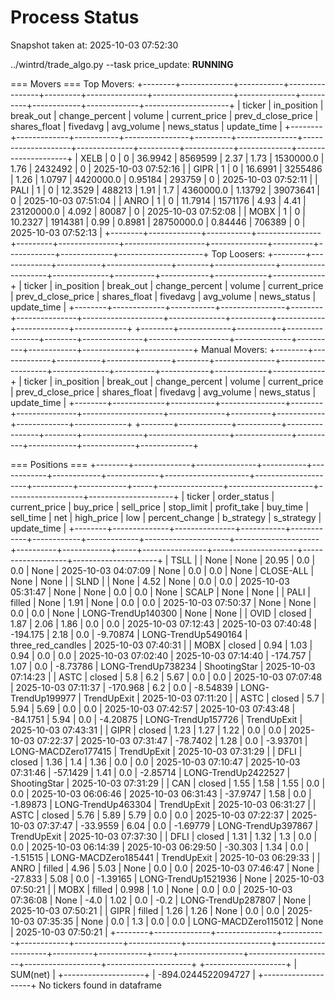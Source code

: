 # Process Status

Snapshot taken at: 2025-10-03 07:52:30

../wintrd/trade_algo.py --task price_update: **RUNNING**

=== Movers ===
Top Movers:
+--------+-------------+-----------+----------------+---------+---------------+--------------------+--------------+----------+------------+-------------+---------------------+
| ticker | in_position | break_out | change_percent |  volume | current_price | prev_d_close_price | shares_float | fivedavg | avg_volume | news_status |     update_time     |
+--------+-------------+-----------+----------------+---------+---------------+--------------------+--------------+----------+------------+-------------+---------------------+
|  XELB  |      0      |     0     |    36.9942     | 8569599 |      2.37     |        1.73        |  1530000.0   |   1.76   |  2432492   |      0      | 2025-10-03 07:52:16 |
|  GIPR  |      1      |     0     |    16.6991     | 3255486 |      1.26     |       1.0797       |  4420000.0   | 0.95184  |   293759   |      0      | 2025-10-03 07:52:11 |
|  PALI  |      1      |     0     |    12.3529     |  488213 |      1.91     |        1.7         |  4360000.0   | 1.13792  |  39073641  |      0      | 2025-10-03 07:51:04 |
|  ANRO  |      1      |     0     |    11.7914     | 1571176 |      4.93     |        4.41        |  23120000.0  |  4.092   |   80087    |      0      | 2025-10-03 07:52:08 |
|  MOBX  |      1      |     0     |    10.2327     | 1914381 |      0.99     |       0.8981       |  28750000.0  | 0.84446  |   706389   |      0      | 2025-10-03 07:52:13 |
+--------+-------------+-----------+----------------+---------+---------------+--------------------+--------------+----------+------------+-------------+---------------------+
Top Loosers:
+--------+-------------+-----------+----------------+--------+---------------+--------------------+--------------+----------+------------+-------------+-------------+
| ticker | in_position | break_out | change_percent | volume | current_price | prev_d_close_price | shares_float | fivedavg | avg_volume | news_status | update_time |
+--------+-------------+-----------+----------------+--------+---------------+--------------------+--------------+----------+------------+-------------+-------------+
+--------+-------------+-----------+----------------+--------+---------------+--------------------+--------------+----------+------------+-------------+-------------+
Manual Movers:
+--------+-------------+-----------+----------------+--------+---------------+--------------------+--------------+----------+------------+-------------+-------------+
| ticker | in_position | break_out | change_percent | volume | current_price | prev_d_close_price | shares_float | fivedavg | avg_volume | news_status | update_time |
+--------+-------------+-----------+----------------+--------+---------------+--------------------+--------------+----------+------------+-------------+-------------+
+--------+-------------+-----------+----------------+--------+---------------+--------------------+--------------+----------+------------+-------------+-------------+

=== Positions ===
+--------+--------------+---------------+-----------+------------+------------+-------------+---------------------+---------------------+----------+------------+-----+----------------+---------------------+-------------------+---------------------+
| ticker | order_status | current_price | buy_price | sell_price | stop_limit | profit_take |       buy_time      |      sell_time      |   net    | high_price | low | percent_change |      b_strategy     |     s_strategy    |     update_time     |
+--------+--------------+---------------+-----------+------------+------------+-------------+---------------------+---------------------+----------+------------+-----+----------------+---------------------+-------------------+---------------------+
|  TSLL  |              |      None     |    None   |   20.95    |    0.0     |     0.0     |         None        | 2025-10-03 04:07:09 |   None   |    0.0     | 0.0 |      None      |      CLOSE-ALL      |        None       |         None        |
|  SLND  |              |      None     |    4.52   |    None    |    0.0     |     0.0     | 2025-10-03 05:31:47 |         None        |   None   |    0.0     | 0.0 |      None      |        SCALP        |        None       |         None        |
|  PALI  |    filled    |      None     |    1.91   |    None    |    0.0     |     0.0     | 2025-10-03 07:50:37 |         None        |   None   |    0.0     | 0.0 |      None      |  LONG-TrendUp140300 |        None       |         None        |
|  OVID  |    closed    |      1.87     |    2.06   |    1.86    |    0.0     |     0.0     | 2025-10-03 07:12:43 | 2025-10-03 07:40:48 | -194.175 |    2.18    | 0.0 |    -9.70874    | LONG-TrendUp5490164 | three_red_candles | 2025-10-03 07:40:31 |
|  MOBX  |    closed    |      0.94     |    1.03   |    0.94    |    0.0     |     0.0     | 2025-10-03 07:02:40 | 2025-10-03 07:14:40 | -174.757 |    1.07    | 0.0 |    -8.73786    |  LONG-TrendUp738234 |    ShootingStar   | 2025-10-03 07:14:23 |
|  ASTC  |    closed    |      5.8      |    6.2    |    5.67    |    0.0     |     0.0     | 2025-10-03 07:07:48 | 2025-10-03 07:11:37 | -170.968 |    6.2     | 0.0 |    -8.54839    |  LONG-TrendUp199977 |    TrendUpExit    | 2025-10-03 07:11:20 |
|  ASTC  |    closed    |      5.7      |    5.94   |    5.69    |    0.0     |     0.0     | 2025-10-03 07:42:57 | 2025-10-03 07:43:48 | -84.1751 |    5.94    | 0.0 |    -4.20875    |  LONG-TrendUp157726 |    TrendUpExit    | 2025-10-03 07:43:31 |
|  GIPR  |    closed    |      1.23     |    1.27   |    1.22    |    0.0     |     0.0     | 2025-10-03 07:22:37 | 2025-10-03 07:31:47 | -78.7402 |    1.28    | 0.0 |    -3.93701    | LONG-MACDZero177415 |    TrendUpExit    | 2025-10-03 07:31:29 |
|  DFLI  |    closed    |      1.36     |    1.4    |    1.36    |    0.0     |     0.0     | 2025-10-03 07:10:47 | 2025-10-03 07:31:46 | -57.1429 |    1.41    | 0.0 |    -2.85714    | LONG-TrendUp2422527 |    ShootingStar   | 2025-10-03 07:31:29 |
|  CAN   |    closed    |      1.55     |    1.58   |    1.55    |    0.0     |     0.0     | 2025-10-03 06:06:46 | 2025-10-03 06:31:43 | -37.9747 |    1.58    | 0.0 |    -1.89873    |  LONG-TrendUp463304 |    TrendUpExit    | 2025-10-03 06:31:27 |
|  ASTC  |    closed    |      5.76     |    5.89   |    5.79    |    0.0     |     0.0     | 2025-10-03 07:22:37 | 2025-10-03 07:37:47 | -33.9559 |    6.04    | 0.0 |    -1.69779    |  LONG-TrendUp397867 |    TrendUpExit    | 2025-10-03 07:37:30 |
|  DFLI  |    closed    |      1.31     |    1.32   |    1.3     |    0.0     |     0.0     | 2025-10-03 06:14:39 | 2025-10-03 06:29:50 | -30.303  |    1.34    | 0.0 |    -1.51515    | LONG-MACDZero185441 |    TrendUpExit    | 2025-10-03 06:29:33 |
|  ANRO  |    filled    |      4.96     |    5.03   |    None    |    0.0     |     0.0     | 2025-10-03 07:46:47 |         None        | -27.833  |    5.08    | 0.0 |    -1.39165    | LONG-TrendUp1521936 |        None       | 2025-10-03 07:50:21 |
|  MOBX  |    filled    |     0.998     |    1.0    |    None    |    0.0     |     0.0     | 2025-10-03 07:36:08 |         None        |   -4.0   |    1.02    | 0.0 |      -0.2      |  LONG-TrendUp287807 |        None       | 2025-10-03 07:50:21 |
|  GIPR  |    filled    |      1.26     |    1.26   |    None    |    0.0     |     0.0     | 2025-10-03 07:35:35 |         None        |   0.0    |    1.3     | 0.0 |      0.0       | LONG-MACDZero115012 |        None       | 2025-10-03 07:50:21 |
+--------+--------------+---------------+-----------+------------+------------+-------------+---------------------+---------------------+----------+------------+-----+----------------+---------------------+-------------------+---------------------+
+--------------------+
|      SUM(net)      |
+--------------------+
| -894.0244522094727 |
+--------------------+
No tickers found in dataframe

